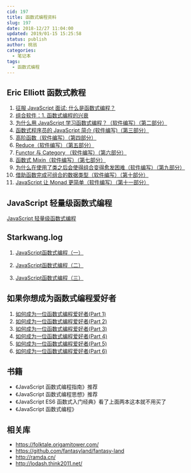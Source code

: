 ```yaml
---
cid: 197
title: 函数式编程资料
slug: 197
date: 2018-12/27 11:04:00
updated: 2019/01-15 15:25:58
status: publish
author: 桃翁
categories: 
  - 笔记本
tags: 
  - 函数式编程
---
```



## Eric Elliott 函数式教程

1. [征服 JavaScript 面试: 什么是函数式编程？](https://www.zcfy.cc/article/master-the-javascript-interview-what-is-functional-programming-2221.html)
2. [组合软件：1. 函数式编程的兴衰](https://www.zcfy.cc/article/the-rise-and-fall-and-rise-of-functional-programming-composing-software-2693.html)
3. [为什么用 JavaScript 学习函数式编程？（软件编写）（第二部分）](https://juejin.im/post/58f5a2ecb123db2fa2b1b244)
4. [函数式程序员的 JavaScript 简介 (软件编写)（第三部分）](https://juejin.im/post/58f58b06da2f60005d43388b)
5. [高阶函数（软件编写）（第四部分）](https://juejin.im/post/58f6d6ff570c3500564fbddc)
6. [Reduce（软件编写）（第五部分）](https://juejin.im/post/58f44082da2f60005d3a3710)
7. [Functor 与 Category （软件编写）（第六部分）](https://juejin.im/post/58f58d5da0bb9f006aac3e8d)
8. [函数式 Mixin（软件编写）（第七部分）](https://juejin.im/post/594a2cf6ac502e006bc0bc3a)
9. [为什么在使用了类之后会使得组合变得愈发困难（软件编写）（第九部分）](https://juejin.im/post/59cf43ce6fb9a00a4e67cd36)
10. [借助函数完成可组合的数据类型（软件编写）（第十部分）](https://juejin.im/post/59e3f3786fb9a0450166ff7b)
11. [JavaScript 让 Monad 更简单（软件编写）（第十一部分）](https://juejin.im/post/59e55dbbf265da43333d7652)


## JavaScript 轻量级函数式编程
[JavaScript 轻量级函数式编程](https://github.com/ikcamp/Functional-Light-JS)

## Starkwang.log

1. [JavaScript函数式编程（一）](https://zhuanlan.zhihu.com/p/21714695)

2. [JavaScript函数式编程（二）](https://zhuanlan.zhihu.com/p/21926955)

3. [JavaScript函数式编程（三）](https://zhuanlan.zhihu.com/p/22094473)

## 如果你想成为函数式编程爱好者

1. [如何成为一位函数式编程爱好者(Part 1)](https://www.w3cplus.com/javascript/so-you-want-to-be-a-functional-programmer-part-1.html)
2. [如何成为一位函数式编程爱好者(Part 2)](https://www.w3cplus.com/javascript/so-you-want-to-be-a-functional-programmer-part-2.html)
3. [如何成为一位函数式编程爱好者(Part 3)](https://www.w3cplus.com/javascript/so-you-want-to-be-a-functional-programmer-part-3.html)
4. [如何成为一位函数式编程爱好者(Part 4)](https://www.w3cplus.com/javascript/so-you-want-to-be-a-functional-programmer-part-4.html)
5. [如何成为一位函数式编程爱好者(Part 5)](https://www.w3cplus.com/javascript/so-you-want-to-be-a-functional-programmer-part-5.html)
6. [如何成为一位函数式编程爱好者(Part 6)](https://www.w3cplus.com/javascript/so-you-want-to-be-a-functional-programmer-part-6.html)

## 书籍
- 《JavaScript 函数式编程指南》推荐
- 《JavaScript 函数式编程思想》推荐
- 《JavaScript ES6 函数式入门经典》看了上面两本这本就不用买了
- 《JavaScript 函数式编程》
## 相关库
- https://folktale.origamitower.com/
- https://github.com/fantasyland/fantasy-land
- http://ramda.cn/
- http://lodash.think2011.net/